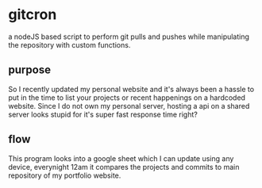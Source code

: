 # gitcron
a nodeJS based script to perform git pulls and pushes while manipulating the repository with custom functions.
## purpose 
So I recently updated my personal website and it's always been a hassle to put in the time to list your projects or recent happenings on a hardcoded website.
Since I do not own my personal server, hosting a api on a shared server looks stupid for it's super fast response time right? 

## flow
This program looks into a google sheet which I can update using any device, everynight 12am it compares the projects and commits to main repository of
my portfolio website.

